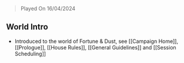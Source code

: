 > Played On 16/04/2024
## World Intro
- Introduced to the world of Fortune & Dust,  see [[Campaign Home]], [[Prologue]], [[House Rules]], [[General Guidelines]] and [[Session Scheduling]]



